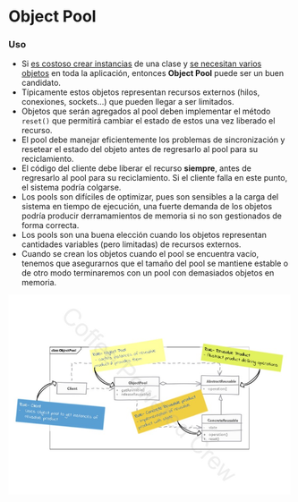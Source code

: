 # Object Pool

### Uso

 - Si <u>es costoso crear instancias</u> de una clase y <u>se necesitan varios objetos</u> en toda la aplicación,
 entonces **Object Pool** puede ser un buen candidato.
 - Típicamente estos objetos representan recursos externos (hilos, conexiones, sockets...) que pueden llegar a ser
 limitados.
 - Objetos que serán agregados al pool deben implementar el método `reset()` que permitirá cambiar el estado de estos
una vez liberado el recurso.
 - El pool debe manejar eficientemente los problemas de sincronización y resetear el estado del objeto antes de 
regresarlo al pool para su reciclamiento.
 - El código del cliente debe liberar el recurso **siempre**, antes de regresarlo al pool para su reciclamiento. Si el
cliente falla en este punto, el sistema podría colgarse.
 - Los pools son difíciles de optimizar, pues son sensibles a la carga del sistema en tiempo de ejecución, una fuerte
demanda de los objetos podría producir derramamientos de memoria si no son gestionados de forma correcta.
 - Los pools son una buena elección cuando los objetos representan cantidades variables (pero limitadas) de recursos 
 externos.
 - Cuando se crean los objetos cuando el pool se encuentra vacío, tenemos que asegurarnos que el tamaño del pool se
mantiene estable o de otro modo terminaremos con un pool con demasiados objetos en memoria.

![UML Object Pool Pattern](assets/Object+Pool.jpg)